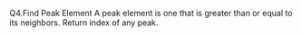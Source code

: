 Q4.Find Peak Element
A peak element is one that is greater than or equal to its neighbors. Return index of any peak.